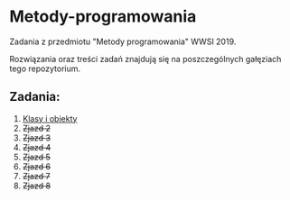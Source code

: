 # Metody-programowania

Zadania z przedmiotu "Metody programowania" WWSI 2019.

Rozwiązania oraz treści zadań znajdują się na poszczególnych gałęziach tego repozytorium.

## Zadania:

1. [Klasy i obiekty](tree/zadanie-1)
1. ~~Zjazd 2~~
1. ~~Zjazd 3~~
1. ~~Zjazd 4~~
1. ~~Zjazd 5~~
1. ~~Zjazd 6~~
1. ~~Zjazd 7~~
1. ~~Zjazd 8~~
